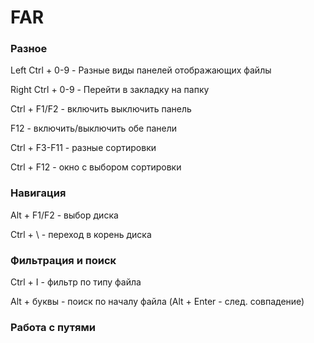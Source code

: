 # FAR

### Разное

Left Ctrl + 0-9 - Разные виды панелей отображающих файлы

Right Ctrl + 0-9 - Перейти в закладку на папку

Ctrl + F1/F2 - включить выключить панель

F12 - включить/выключить обе панели

Ctrl + F3-F11 - разные сортировки

Ctrl + F12 - окно с выбором сортировки

### Навигация

Alt + F1/F2 - выбор диска

Ctrl + \ - переход в корень диска

### Фильтрация и поиск

Ctrl + I - фильтр по типу файла

Alt + буквы - поиск по началу файла \(Alt + Enter - след. совпадение\)

### Работа с путями



